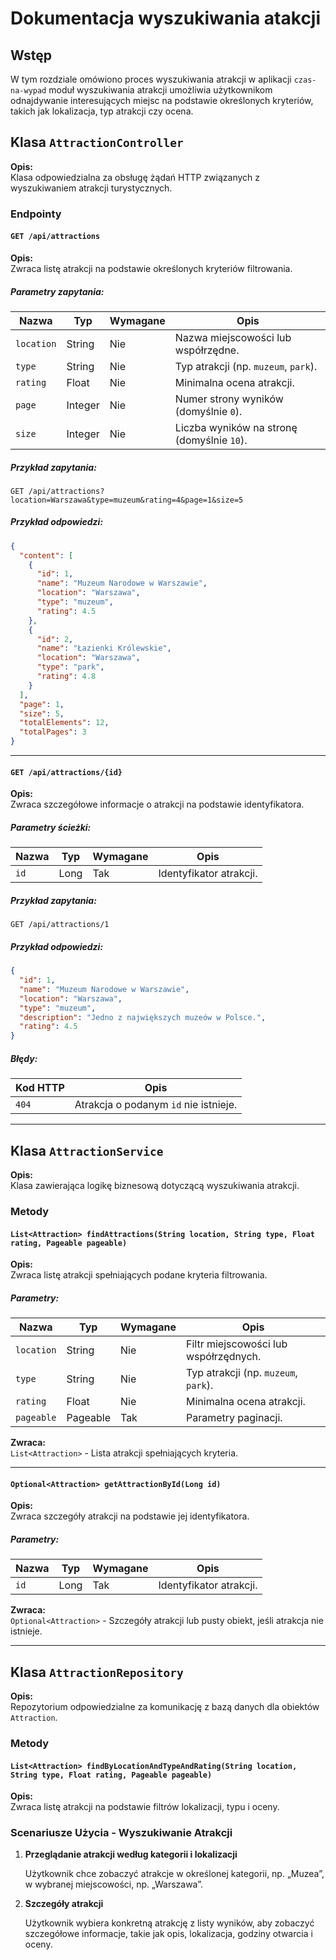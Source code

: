 

# Dokumentacja wyszukiwania atakcji


## Wstęp

W tym rozdziale omówiono proces wyszukiwania atrakcji w aplikacji `czas-na-wypad` moduł wyszukiwania atrakcji umożliwia użytkownikom odnajdywanie interesujących miejsc na podstawie określonych kryteriów, takich jak lokalizacja, typ atrakcji czy ocena.



## Klasa `AttractionController`


**Opis:**  
Klasa odpowiedzialna za obsługę żądań HTTP związanych z wyszukiwaniem atrakcji turystycznych.

### Endpointy

#### `GET /api/attractions`

**Opis:**  
Zwraca listę atrakcji na podstawie określonych kryteriów filtrowania.

##### Parametry zapytania:

| Nazwa       | Typ     | Wymagane | Opis                                         |
|-------------|---------|----------|----------------------------------------------|
| `location`  | String  | Nie       | Nazwa miejscowości lub współrzędne.          |
| `type`      | String  | Nie       | Typ atrakcji (np. `muzeum`, `park`).         |
| `rating`    | Float   | Nie       | Minimalna ocena atrakcji.                    |
| `page`      | Integer | Nie       | Numer strony wyników (domyślnie `0`).        |
| `size`      | Integer | Nie       | Liczba wyników na stronę (domyślnie `10`).   |

##### Przykład zapytania:
```http
GET /api/attractions?location=Warszawa&type=muzeum&rating=4&page=1&size=5
```

##### Przykład odpowiedzi:
```json
{
  "content": [
    {
      "id": 1,
      "name": "Muzeum Narodowe w Warszawie",
      "location": "Warszawa",
      "type": "muzeum",
      "rating": 4.5
    },
    {
      "id": 2,
      "name": "Łazienki Królewskie",
      "location": "Warszawa",
      "type": "park",
      "rating": 4.8
    }
  ],
  "page": 1,
  "size": 5,
  "totalElements": 12,
  "totalPages": 3
}
```

---

#### `GET /api/attractions/{id}`

**Opis:**  
Zwraca szczegółowe informacje o atrakcji na podstawie identyfikatora.

##### Parametry ścieżki:

| Nazwa  | Typ  | Wymagane | Opis                     |
|--------|------|----------|--------------------------|
| `id`   | Long | Tak       | Identyfikator atrakcji.  |

##### Przykład zapytania:
```http
GET /api/attractions/1
```

##### Przykład odpowiedzi:
```json
{
  "id": 1,
  "name": "Muzeum Narodowe w Warszawie",
  "location": "Warszawa",
  "type": "muzeum",
  "description": "Jedno z największych muzeów w Polsce.",
  "rating": 4.5
}
```

##### Błędy:

| Kod HTTP | Opis                              |
|----------|-----------------------------------|
| `404`    | Atrakcja o podanym `id` nie istnieje. |

---

## Klasa `AttractionService`



**Opis:**  
Klasa zawierająca logikę biznesową dotyczącą wyszukiwania atrakcji.

### Metody

#### `List<Attraction> findAttractions(String location, String type, Float rating, Pageable pageable)`

**Opis:**  
Zwraca listę atrakcji spełniających podane kryteria filtrowania.

##### Parametry:

| Nazwa       | Typ      | Wymagane | Opis                                    |
|-------------|----------|----------|-----------------------------------------|
| `location`  | String   | Nie       | Filtr miejscowości lub współrzędnych.   |
| `type`      | String   | Nie       | Typ atrakcji (np. `muzeum`, `park`).    |
| `rating`    | Float    | Nie       | Minimalna ocena atrakcji.               |
| `pageable`  | Pageable | Tak       | Parametry paginacji.                    |

**Zwraca:**  
`List<Attraction>` - Lista atrakcji spełniających kryteria.

---

#### `Optional<Attraction> getAttractionById(Long id)`

**Opis:**  
Zwraca szczegóły atrakcji na podstawie jej identyfikatora.

##### Parametry:

| Nazwa  | Typ  | Wymagane | Opis                    |
|--------|------|----------|-------------------------|
| `id`   | Long | Tak       | Identyfikator atrakcji. |

**Zwraca:**  
`Optional<Attraction>` - Szczegóły atrakcji lub pusty obiekt, jeśli atrakcja nie istnieje.

---

## Klasa `AttractionRepository`


**Opis:**  
Repozytorium odpowiedzialne za komunikację z bazą danych dla obiektów `Attraction`.

### Metody

#### `List<Attraction> findByLocationAndTypeAndRating(String location, String type, Float rating, Pageable pageable)`

**Opis:**  
Zwraca listę atrakcji na podstawie filtrów lokalizacji, typu i oceny.


### Scenariusze Użycia - Wyszukiwanie Atrakcji


1. **Przeglądanie atrakcji według kategorii i lokalizacji**

      Użytkownik chce zobaczyć atrakcje w określonej kategorii, np. „Muzea”, w wybranej miejscowości, np. „Warszawa”.

2. **Szczegóły atrakcji**

      Użytkownik wybiera konkretną atrakcję z listy wyników, aby zobaczyć szczegółowe informacje, takie jak opis, lokalizacja, godziny otwarcia i oceny.


